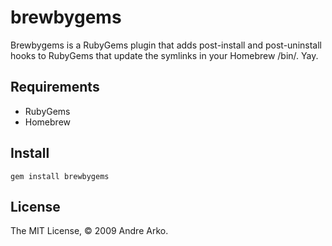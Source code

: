 brewbygems
==========

Brewbygems is a RubyGems plugin that adds post-install and post-uninstall
hooks to RubyGems that update the symlinks in your Homebrew /bin/. Yay.

Requirements
------------

 * RubyGems
 * Homebrew

Install
-------

`gem install brewbygems`

License
-------

The MIT License, © 2009 Andre Arko.